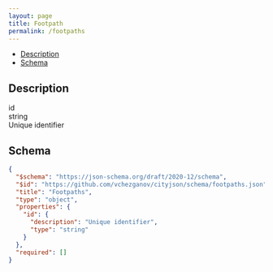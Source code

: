 ```yaml
---
layout: page
title: Footpath
permalink: /footpaths
---
```


- [Description](#description)
- [Schema](#schema)


## Description
<div class="main">

<div class="field">
    <div>id</div>
    <div>string</div>
    <div>Unique identifier</div>
</div>

</div>

## Schema
```json
{
  "$schema": "https://json-schema.org/draft/2020-12/schema",
  "$id": "https://github.com/vchezganov/cityjson/schema/footpaths.json",
  "title": "Footpaths",
  "type": "object",
  "properties": {
    "id": {
      "description": "Unique identifier",
      "type": "string"
    }
  },
  "required": []
}
```

